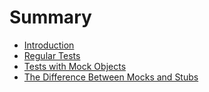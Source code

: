 # Summary

* [Introduction](README.md)
* [Regular Tests](chapter1.md)
* [Tests with Mock Objects](tests_with_mock_objects.md)
* [The Difference Between Mocks and Stubs](the_difference_between_mocks_and_stubs.md)

